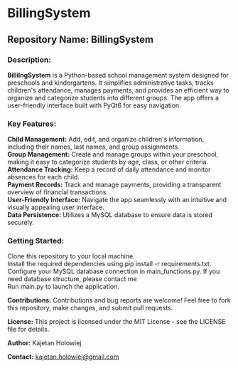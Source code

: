 # BillingSystem
<h2>Repository Name: BillingSystem</h2>


<h3>Description:</h3>
<b>BillilngSystem</b> is a Python-based school management system designed for preschools and kindergartens. It simplifies administrative tasks, tracks children's attendance, manages payments, and provides an efficient way to organize and categorize students into different groups. The app offers a user-friendly interface built with PyQt6 for easy navigation.

<h3>Key Features:</h3>

<b>Child Management:</b> Add, edit, and organize children's information, including their names, last names, and group assignments.<br>
<b>Group Management:</b> Create and manage groups within your preschool, making it easy to categorize students by age, class, or other criteria.<br>
<b>Attendance Tracking:</b> Keep a record of daily attendance and monitor absences for each child.<br>
<b>Payment Records:</b> Track and manage payments, providing a transparent overview of financial transactions.<br>
<b>User-Friendly Interface:</b> Navigate the app seamlessly with an intuitive and visually appealing user interface.<br>
<b>Data Persistence:</b> Utilizes a MySQL database to ensure data is stored securely.

<h3>Getting Started:</h3>

Clone this repository to your local machine.<br>
Install the required dependencies using pip install -r requirements.txt.<br>
Configure your MySQL database connection in main_functions.py. If you need database structure, please contact me <br>
Run main.py to launch the application.<br>

<b>Contributions:</b>
Contributions and bug reports are welcome! Feel free to fork this repository, make changes, and submit pull requests.

<b>License:</b>
This project is licensed under the MIT License - see the LICENSE file for details.

<b>Author:</b>
Kajetan Holowiej

<b>Contact:</b>
kajetan.holowiej@gmail.com
